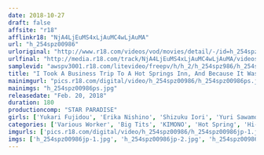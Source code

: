 ```yaml
---
date: 2018-10-27
draft: false
affsite: "r18"
afflinkr18: "NjA4LjEuMS4xLjAuMC4wLjAuMA"
url: "h_254spz00986"
urloriginal: "http://www.r18.com/videos/vod/movies/detail/-/id=h_254spz00986"
urlfinal: "http://media.r18.com/track/NjA4LjEuMS4xLjAuMC4wLjAuMA/videos/vod/movies/detail/-/id=h_254spz00986"
samplevid: "awspv3001.r18.com/litevideo/freepv/h/h_2/h_254spz986/h_254spz986_dmb_w.mp4"
title: "I Took A Business Trip To A Hot Springs Inn, And Because It Was A Weekday, It Was Completely Empty I Handed The Elder Sister Maid A tip, And She Gave Me Some Secret Extra Service 180 Minutes"
mainimgurl: "pics.r18.com/digital/video/h_254spz00986/h_254spz00986ps.jpg"
mainimgs: "h_254spz00986ps.jpg"
releasedate: "Feb. 20, 2018"
duration: 180
productioncomp: "STAR PARADISE"
girls: ['Yukari Fujidou', 'Erika Nishino', 'Shizuku Iori', 'Yuri Sawamoto', 'Aki Manase']
categories: ['Various Worker', 'Big Tits', 'KIMONO', 'Hot Spring', 'Hi-Def']
imgurls: ['pics.r18.com/digital/video/h_254spz00986/h_254spz00986jp-1.jpg', 'pics.r18.com/digital/video/h_254spz00986/h_254spz00986jp-2.jpg', 'pics.r18.com/digital/video/h_254spz00986/h_254spz00986jp-3.jpg', 'pics.r18.com/digital/video/h_254spz00986/h_254spz00986jp-4.jpg', 'pics.r18.com/digital/video/h_254spz00986/h_254spz00986jp-5.jpg', 'pics.r18.com/digital/video/h_254spz00986/h_254spz00986jp-6.jpg', 'pics.r18.com/digital/video/h_254spz00986/h_254spz00986jp-7.jpg', 'pics.r18.com/digital/video/h_254spz00986/h_254spz00986jp-8.jpg', 'pics.r18.com/digital/video/h_254spz00986/h_254spz00986jp-9.jpg', 'pics.r18.com/digital/video/h_254spz00986/h_254spz00986jp-10.jpg', 'pics.r18.com/digital/video/h_254spz00986/h_254spz00986jp-11.jpg', 'pics.r18.com/digital/video/h_254spz00986/h_254spz00986jp-12.jpg', 'pics.r18.com/digital/video/h_254spz00986/h_254spz00986jp-13.jpg', 'pics.r18.com/digital/video/h_254spz00986/h_254spz00986jp-14.jpg', 'pics.r18.com/digital/video/h_254spz00986/h_254spz00986jp-15.jpg', 'pics.r18.com/digital/video/h_254spz00986/h_254spz00986jp-16.jpg', 'pics.r18.com/digital/video/h_254spz00986/h_254spz00986jp-17.jpg', 'pics.r18.com/digital/video/h_254spz00986/h_254spz00986jp-18.jpg', 'pics.r18.com/digital/video/h_254spz00986/h_254spz00986jp-19.jpg', 'pics.r18.com/digital/video/h_254spz00986/h_254spz00986jp-20.jpg']
imgs: ['h_254spz00986jp-1.jpg', 'h_254spz00986jp-2.jpg', 'h_254spz00986jp-3.jpg', 'h_254spz00986jp-4.jpg', 'h_254spz00986jp-5.jpg', 'h_254spz00986jp-6.jpg', 'h_254spz00986jp-7.jpg', 'h_254spz00986jp-8.jpg', 'h_254spz00986jp-9.jpg', 'h_254spz00986jp-10.jpg', 'h_254spz00986jp-11.jpg', 'h_254spz00986jp-12.jpg', 'h_254spz00986jp-13.jpg', 'h_254spz00986jp-14.jpg', 'h_254spz00986jp-15.jpg', 'h_254spz00986jp-16.jpg', 'h_254spz00986jp-17.jpg', 'h_254spz00986jp-18.jpg', 'h_254spz00986jp-19.jpg', 'h_254spz00986jp-20.jpg']
---
```

